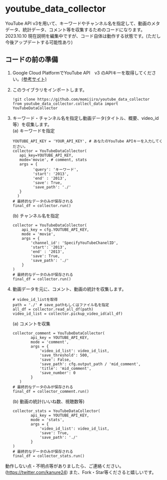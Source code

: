# youtube_data_collector

YouTube API v3を用いて、キーワードやチャンネル名を指定して、動画のメタデータ、統計データ、コメント等を収集するためのコードになります。  
2023.10.10 現在説明を編集中ですが、コード自体は動作する状態です。(ただし今後アップデートする可能性あり)

## コードの前の準備
1. Google Cloud PlatformでYouTube API　v3 のAPIキーを取得してください。[(参考サイト)](https://qiita.com/shinkai_/items/10a400c25de270cb02e4)
2. このライブラリをインポートします。
   ```
   !git clone https://github.com/momijiro/youtube_data_collector
   from youtube_data_collector.collect_data import YouTubeDataCollector
   ```
3. キーワード・チャンネル名を指定し動画データ(タイトル、概要、video_id等）を収集します。  
  (a) キーワードを指定
   ```
   YOUTUBE_API_KEY = 'YOUR_API_KEY', # あなたのYouTube APIキーを入力してください。
   collector = YouTubeDataCollector(
      api_key=YOUTUBE_API_KEY,
      mode='movie', # comment, stats
      args = {
            'query': 'キーワード',
            'start': '2013',
            'end' : '2013',
            'save': True,
            'save_path': './'
      }
     )
   # 最終的なデータのみが保存される
   final_df = collector.run()
   ```
   (b) チャンネル名を指定
    ```
    collector = YouTubeDataCollector(
        api_key = cfg.YOUTUBE_API_KEY,
        mode = 'movie',
        args = {
            'channel_id': 'SpecifyYouTubeChanelID',
            'start': '2013',
            'end' : '2013',
            'save': True,
            'save_path': './'
        }
    )
   # 最終的なデータのみが保存される
   final_df = collector.run()
    ```
 4. 動画データを元に、コメント、動画の統計を収集します。
    ```
    # video_id_listを取得
    path = './' # save_pathもしくはファイル名を指定
    all_df = collector.read_all_df(path)
    video_id_list = collector.pickup_video_id(all_df)
    ```
    (a) コメントを収集
    ```
    collector_comment = YouTubeDataCollector(
            api_key = YOUTUBE_API_KEY,
            mode = 'comment',
            args = {
                'video_id_list': video_id_list,
                'save_threshold': 500,
                'save': False,
                'save_path': cfg.output_path / 'mid_comment',
                'title': 'mid_comment',
                'save_number': 0
            }
       )
    # 最終的なデータのみが保存される
    final_df = collector_comment.run()
    ```
    
    (b) 動画の統計(いいね数、視聴数等)
    ```
    collector_stats = YouTubeDataCollector(
            api_key = YOUTUBE_API_KEY,
            mode = 'stats',
            args = {
                'video_id_list': video_id_list,
                'save': True,
                'save_path': './'
            }
    )
    # 最終的なデータのみが保存される
    final_df = collector_stats.run()
    ```

   動作しない点・不明点等がありましたら、ご連絡ください。(https://twitter.com/kanure24)
   また、Fork・Star等くださると嬉しいです。
